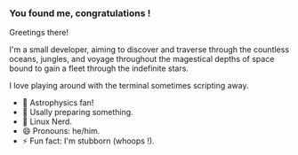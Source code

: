 ### You found me, congratulations !

Greetings there!

I'm a small developer, aiming to discover and traverse through the countless oceans, jungles, and voyage throughout the magestical depths of space bound to gain a fleet through the indefinite stars.

I love playing around with the terminal sometimes scripting away.

- 🔭 Astrophysics fan!
- 🌱 Usally preparing something.
- 🐧 Linux Nerd.
- 😄 Pronouns: he/him.
- ⚡ Fun fact: I'm stubborn (whoops !).
